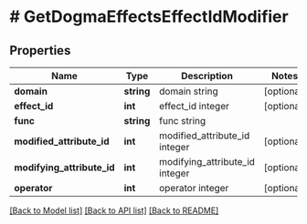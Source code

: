 # # GetDogmaEffectsEffectIdModifier

## Properties

Name | Type | Description | Notes
------------ | ------------- | ------------- | -------------
**domain** | **string** | domain string | [optional] 
**effect_id** | **int** | effect_id integer | [optional] 
**func** | **string** | func string | 
**modified_attribute_id** | **int** | modified_attribute_id integer | [optional] 
**modifying_attribute_id** | **int** | modifying_attribute_id integer | [optional] 
**operator** | **int** | operator integer | [optional] 

[[Back to Model list]](../../README.md#documentation-for-models) [[Back to API list]](../../README.md#documentation-for-api-endpoints) [[Back to README]](../../README.md)


